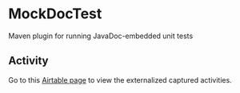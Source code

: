 # MockDocTest
Maven plugin for running JavaDoc-embedded unit tests

## Activity

Go to this [Airtable page](https://airtable.com/shra6TILL6smEJsZq) to view the externalized captured activities.

